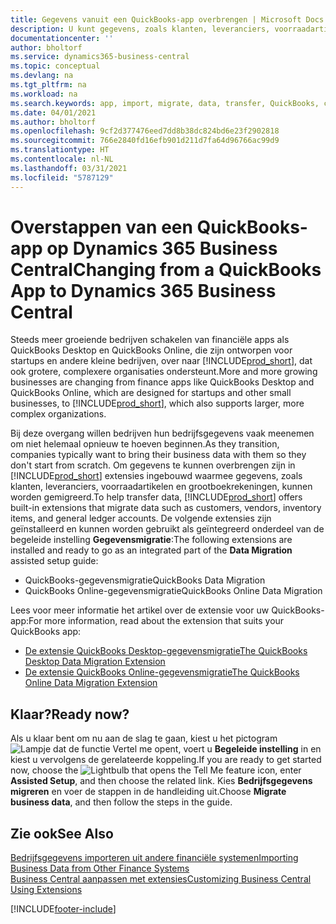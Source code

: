 ```yaml
---
title: Gegevens vanuit een QuickBooks-app overbrengen | Microsoft Docs
description: U kunt gegevens, zoals klanten, leveranciers, voorraadartikelen en grootboekrekeningen, vanuit QuickBooks-apps migreren naar Business Central.
documentationcenter: ''
author: bholtorf
ms.service: dynamics365-business-central
ms.topic: conceptual
ms.devlang: na
ms.tgt_pltfrm: na
ms.workload: na
ms.search.keywords: app, import, migrate, data, transfer, QuickBooks, customize
ms.date: 04/01/2021
ms.author: bholtorf
ms.openlocfilehash: 9cf2d377476eed7dd8b38dc824bd6e23f2902818
ms.sourcegitcommit: 766e2840fd16efb901d211d7fa64d96766ac99d9
ms.translationtype: HT
ms.contentlocale: nl-NL
ms.lasthandoff: 03/31/2021
ms.locfileid: "5787129"
---
```

# <a name="changing-from-a-quickbooks-app-to-dynamics-365-business-central"></a><span data-ttu-id="8a002-103">Overstappen van een QuickBooks-app op Dynamics 365 Business Central</span><span class="sxs-lookup"><span data-stu-id="8a002-103">Changing from a QuickBooks App to Dynamics 365 Business Central</span></span>
<span data-ttu-id="8a002-104">Steeds meer groeiende bedrijven schakelen van financiële apps als QuickBooks Desktop en QuickBooks Online, die zijn ontworpen voor startups en andere kleine bedrijven, over naar [!INCLUDE[prod_short](includes/prod_short.md)], dat ook grotere, complexere organisaties ondersteunt.</span><span class="sxs-lookup"><span data-stu-id="8a002-104">More and more growing businesses are changing from finance apps like QuickBooks Desktop and QuickBooks Online, which are designed for startups and other small businesses, to [!INCLUDE[prod_short](includes/prod_short.md)], which also supports larger, more complex organizations.</span></span> 

<span data-ttu-id="8a002-105">Bij deze overgang willen bedrijven hun bedrijfsgegevens vaak meenemen om niet helemaal opnieuw te hoeven beginnen.</span><span class="sxs-lookup"><span data-stu-id="8a002-105">As they transition, companies typically want to bring their business data with them so they don't start from scratch.</span></span> <span data-ttu-id="8a002-106">Om gegevens te kunnen overbrengen zijn in [!INCLUDE[prod_short](includes/prod_short.md)] extensies ingebouwd waarmee gegevens, zoals klanten, leveranciers, voorraadartikelen en grootboekrekeningen, kunnen worden gemigreerd.</span><span class="sxs-lookup"><span data-stu-id="8a002-106">To help transfer data, [!INCLUDE[prod_short](includes/prod_short.md)] offers built-in extensions that migrate data such as customers, vendors, inventory items, and general ledger accounts.</span></span> <span data-ttu-id="8a002-107">De volgende extensies zijn geïnstalleerd en kunnen worden gebruikt als geïntegreerd onderdeel van de begeleide instelling **Gegevensmigratie**:</span><span class="sxs-lookup"><span data-stu-id="8a002-107">The following extensions are installed and ready to go as an integrated part of the **Data Migration** assisted setup guide:</span></span>

* <span data-ttu-id="8a002-108">QuickBooks-gegevensmigratie</span><span class="sxs-lookup"><span data-stu-id="8a002-108">QuickBooks Data Migration</span></span> 
* <span data-ttu-id="8a002-109">QuickBooks Online-gegevensmigratie</span><span class="sxs-lookup"><span data-stu-id="8a002-109">QuickBooks Online Data Migration</span></span>

<span data-ttu-id="8a002-110">Lees voor meer informatie het artikel over de extensie voor uw QuickBooks-app:</span><span class="sxs-lookup"><span data-stu-id="8a002-110">For more information, read about the extension that suits your QuickBooks app:</span></span>   

* [<span data-ttu-id="8a002-111">De extensie QuickBooks Desktop-gegevensmigratie</span><span class="sxs-lookup"><span data-stu-id="8a002-111">The QuickBooks Desktop Data Migration Extension</span></span>](ui-extensions-quickbooks-data-migration.md)
* [<span data-ttu-id="8a002-112">De extensie QuickBooks Online-gegevensmigratie</span><span class="sxs-lookup"><span data-stu-id="8a002-112">The QuickBooks Online Data Migration Extension</span></span>](ui-extensions-quickbooks-online-data-migration.md)

## <a name="ready-now"></a><span data-ttu-id="8a002-113">Klaar?</span><span class="sxs-lookup"><span data-stu-id="8a002-113">Ready now?</span></span>
<span data-ttu-id="8a002-114">Als u klaar bent om nu aan de slag te gaan, kiest u het pictogram ![Lampje dat de functie Vertel me opent](media/ui-search/search_small.png "Vertel me wat u wilt doen"), voert u **Begeleide instelling** in en kiest u vervolgens de gerelateerde koppeling.</span><span class="sxs-lookup"><span data-stu-id="8a002-114">If you are ready to get started now, choose the ![Lightbulb that opens the Tell Me feature](media/ui-search/search_small.png "Tell me what you want to do") icon, enter **Assisted Setup**, and then choose the related link.</span></span> <span data-ttu-id="8a002-115">Kies **Bedrijfsgegevens migreren** en voer de stappen in de handleiding uit.</span><span class="sxs-lookup"><span data-stu-id="8a002-115">Choose **Migrate business data**, and then follow the steps in the guide.</span></span>

## <a name="see-also"></a><span data-ttu-id="8a002-116">Zie ook</span><span class="sxs-lookup"><span data-stu-id="8a002-116">See Also</span></span>
[<span data-ttu-id="8a002-117">Bedrijfsgegevens importeren uit andere financiële systemen</span><span class="sxs-lookup"><span data-stu-id="8a002-117">Importing Business Data from Other Finance Systems</span></span>](across-import-data-configuration-packages.md)  
[<span data-ttu-id="8a002-118">Business Central aanpassen met extensies</span><span class="sxs-lookup"><span data-stu-id="8a002-118">Customizing Business Central Using Extensions</span></span>](ui-extensions.md)   


[!INCLUDE[footer-include](includes/footer-banner.md)]